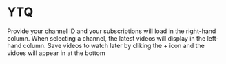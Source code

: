 # YTQ

Provide your channel ID and your subscriptions will load in the right-hand column. When selecting a channel, the latest videos will display in the left-hand column. Save videos to watch later by cliking the + icon and the vidoes will appear in at the bottom
